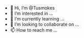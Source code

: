 - 👋 Hi, I’m @Tusmokes
- 👀 I’m interested in ...
- 🌱 I’m currently learning ...
- 💞️ I’m looking to collaborate on ...
- 📫 How to reach me ...

<!---
Tusmokes/Tusmokes is a ✨ special ✨ repository because its `README.md` (this file) appears on your GitHub profile.
You can click the Preview link to take a look at your changes.
--->
